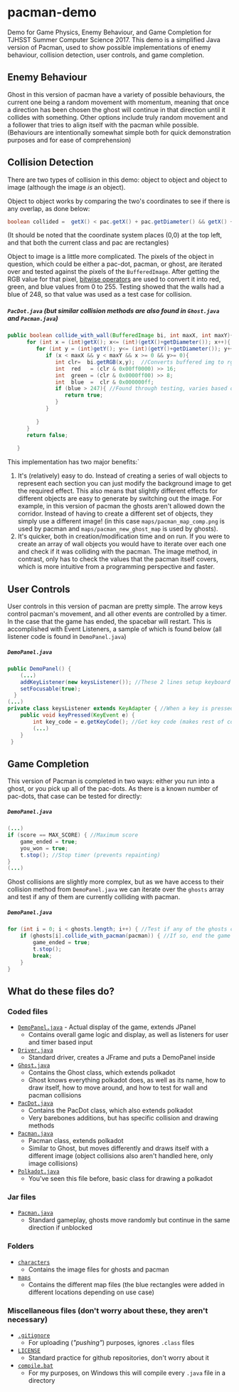 # pacman-demo
Demo for Game Physics, Enemy Behaviour, and Game Completion for TJHSST Summer Computer Science 2017. This demo is a simplified Java version of Pacman, used to show possible implementations of enemy behaviour, collision detection, user controls, and game completion.

## Enemy Behaviour
Ghost in this version of pacman have a variety of possible behaviours, the current one being a random movement with momentum, meaning that once a direction has been chosen the ghost will continue in that direction until it collides with something. Other options include truly random movement and a follower that tries to align itself with the pacman while possible. (Behaviours are intentionally somewhat simple both for quick demonstration purposes and for ease of comprehension)

## Collision Detection
There are two types of collision in this demo: object to object and object to image (although the image _is_ an object).

Object to object works by comparing the two's coordinates to see if there is any overlap, as done below:
```java
boolean collided =  getX() < pac.getX() + pac.getDiameter() && getX() + getDiameter() > pac.getX() && getY() < pac.getY() + pac.getDiameter() && getY() + getDiameter() > pac.getY();
```
(It should be noted that the coordinate system places (0,0) at the top left, and that both the current class and pac are rectangles)

Object to image is a little more complicated. The pixels of the object in question, which could be either a pac-dot, pacman, or ghost, are iterated over and tested against the pixels of the `BufferedImage`. After getting the RGB value for that pixel, [bitwise operators](https://www.tutorialspoint.com/java/java_basic_operators.htm) are used to convert it into red, green, and blue values from 0 to 255. Testing showed that the walls had a blue of 248, so that value was used as a test case for collision.
##### `PacDot.java` (but similar collision methods are also found in `Ghost.java` and `Pacman.java`)
``` java
public boolean collide_with_wall(BufferedImage bi, int maxX, int maxY){ //Test if collided with a wall
      for (int x = (int)getX(); x<= (int)(getX()+getDiameter()); x++){ //Iterate over the dot's surface, test if the background image's pixels are from the wall
         for (int y = (int)getY(); y<= (int)(getY()+getDiameter()); y++){
            if (x < maxX && y < maxY && x >= 0 && y>= 0){
               int clr=  bi.getRGB(x,y);  //Converts buffered img to rgb int, then converted into red, green, and blue values (0-255)
               int  red   = (clr & 0x00ff0000) >> 16;
               int  green = (clr & 0x0000ff00) >> 8;
               int  blue  =  clr & 0x000000ff;
               if (blue > 247){ //Found through testing, varies based on img 
                  return true;
               }
            }
         
         }
      }
      return false;
   
   }
```

This implementation has two major benefits:`
1. It's (relatively) easy to do. Instead of creating a series of wall objects to represent each section you can just modify the background image to get the required effect. This also means that slightly different effects for different objects are easy to generate by switching out the image. For example, in this version of pacman the ghosts aren't allowed down the corridor. Instead of having to create a different set of objects, they simply use a different image! (in this case `maps/pacman_map_comp.png` is used by pacman and `maps/pacman_new_ghost_map` is used by ghosts).
2. It's quicker, both in creation/modification time and on run. If you were to create an array of wall objects you would have to iterate over each one and check if it was colliding with the pacman. The image method, in contrast, only has to check the values that the pacman itself covers, which is more intuitive from a programming perspective and faster.

## User Controls
User controls in this version of pacman are pretty simple. The arrow keys control pacman's movement, and all other events are controlled by a timer. In the case that the game has ended, the spacebar will restart. This is accomplished with Event Listeners, a sample of which is found below (all listener code is found in `DemoPanel.java`)
##### `DemoPanel.java`
``` java
public DemoPanel() {
    (...)
    addKeyListener(new keysListener()); //These 2 lines setup keyboard input
    setFocusable(true);
  }
(...)
private class keysListener extends KeyAdapter { //When a key is pressed
    public void keyPressed(KeyEvent e) {
        int key_code = e.getKeyCode(); //Get key code (makes rest of code more readable)
        (...)
    }
 }
```

## Game Completion
This version of Pacman is completed in two ways: either you run into a ghost, or you pick up all of the pac-dots. As there is a known number of pac-dots, that case can be tested for directly:
##### `DemoPanel.java`
``` java
(...)
if (score == MAX_SCORE) { //Maximum score
    game_ended = true;
    you_won = true;
    t.stop(); //Stop timer (prevents repainting)
} 
(...)
```
Ghost collisions are slightly more complex, but as we have access to their collision method from `DemoPanel.java` we can iterate over the `ghosts` array and test if any of them are currently colliding with pacman.
##### `DemoPanel.java`
``` java
for (int i = 0; i < ghosts.length; i++) { //Test if any of the ghosts collide with pacman
    if (ghosts[i].collide_with_pacman(pacman)) { //If so, end the game and stop the timer
        game_ended = true;
        t.stop();
        break;
    }
}
```

## What do these files do?
### Coded files
* [`DemoPanel.java`](https://github.com/Alex-Gurung/pacman-demo/blob/master/DemoPanel.java) - Actual display of the game, extends JPanel
    * Contains overall game logic and display, as well as listeners for user and timer based input
* [`Driver.java`](https://github.com/Alex-Gurung/pacman-demo/blob/master/Driver.java)
    * Standard driver, creates a JFrame and puts a DemoPanel inside
* [`Ghost.java`](https://github.com/Alex-Gurung/pacman-demo/blob/master/Ghost.java)
    * Contains the Ghost class, which extends polkadot
    * Ghost knows everything polkadot does, as well as its name, how to draw itself, how to move around, and how to test for wall and pacman collisions
* [`PacDot.java`](https://github.com/Alex-Gurung/pacman-demo/blob/master/PacDot.java)
    * Contains the PacDot class, which also extends polkadot
    * Very barebones additions, but has specific collision and drawing methods
* [`Pacman.java`](https://github.com/Alex-Gurung/pacman-demo/blob/master/Pacman.java)
    * Pacman class, extends polkadot
    * Similar to Ghost, but moves differently and draws itself with a different image (object collisions also aren't handled here, only image collisions)
* [`Polkadot.java`](https://github.com/Alex-Gurung/pacman-demo/blob/master/Polkadot.java)
    * You've seen this file before, basic class for drawing a polkadot
### Jar files
* [`Pacman.java`](https://github.com/Alex-Gurung/pacman-demo/blob/master/Pacman.java)
    * Standard gameplay, ghosts move randomly but continue in the same direction if unblocked
### Folders
* [`characters`](https://github.com/Alex-Gurung/pacman-demo/tree/master/characters)
    * Contains the image files for ghosts and pacman
* [`maps`](https://github.com/Alex-Gurung/pacman-demo/tree/master/characters)
    * Contains the different map files (the blue rectangles were added in different locations depending on use case)
### Miscellaneous files (don't worry about these, they aren't necessary)
* [`.gitignore`](https://github.com/Alex-Gurung/pacman-demo/blob/master/.gitignore)
    * For uploading (_"pushing"_) purposes, ignores `.class` files
* [`LICENSE`](https://github.com/Alex-Gurung/pacman-demo/blob/master/LICENSE)
    * Standard practice for github repositories, don't worry about it
* [`compile.bat`](https://github.com/Alex-Gurung/pacman-demo/blob/master/compile.bat)
    * For my purposes, on Windows this will compile every `.java` file in a directory
